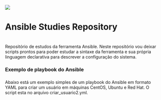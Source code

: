 ![](https://i0.wp.com/blog.knoldus.com/wp-content/uploads/2017/10/ansible_logo.png?fit=1800%2C514&ssl=1)
# Ansible Studies Repository<h1>
Repositório de estudos da ferramenta Ansible. Neste repositório vou deixar scripts prontos para poder estudar a sintaxe da ferramenta e sua própria linguagem declarativa para descrever a configuração do sistema.

### Exemplo de playbook do Ansible <h3>
Abaixo está um exemplo simples de um playbook do Ansible em formato YAML para criar um usuário em máquinas CentOS, Ubuntu e Red Hat. O script esta no arquivo criar_usuario2.yml.
